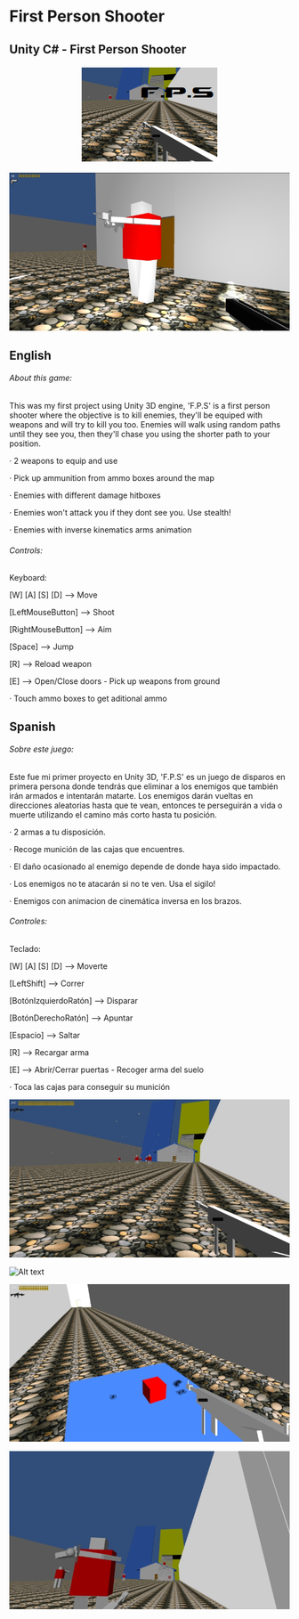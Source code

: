 # First Person Shooter
## Unity C# - First Person Shooter

<p align="center">
  <img src="https://raw.githubusercontent.com/Nacho-Lopez-Guerrero/First-Person-Shooter/main/Screenshots/FPS_Title.png?raw=true"/>
</p>

![Alt text](/Screenshots/FPS_1.jpg?raw=true )

## English
###### About this game:

This was my first project using Unity 3D engine, 'F.P.S' is a first person shooter where the objective is to kill enemies, they'll be equiped with weapons and will try to kill you too. Enemies will walk using random paths until they see you, then they'll chase you using the shorter path to your position.

· 2 weapons to equip and use

· Pick up ammunition from ammo boxes around the map

· Enemies with different damage hitboxes

· Enemies won't attack you if they dont see you. Use stealth!

· Enemies with inverse kinematics arms animation

 ###### Controls:

Keyboard:

[W] [A] [S] [D] --> Move

[LeftMouseButton] --> Shoot

[RightMouseButton] --> Aim

[Space] --> Jump

[R] --> Reload weapon

[E] --> Open/Close doors - Pick up weapons from ground

· Touch ammo boxes to get aditional ammo

## Spanish
###### Sobre este juego:

Este fue mi primer proyecto en Unity 3D, 'F.P.S' es un juego de disparos en primera persona donde tendrás que eliminar a los enemigos que también irán armados e intentarán matarte. Los enemigos darán vueltas en direcciones aleatorias hasta que te vean, entonces te perseguirán a vida o muerte utilizando el camino más corto hasta tu posición.

· 2 armas a tu disposición.

· Recoge munición de las cajas que encuentres.

· El daño ocasionado al enemigo depende de donde haya sido impactado.

· Los enemigos no te atacarán si no te ven. Usa el sigilo!

· Enemigos con animacion de cinemática inversa en los brazos.

 ###### Controles:

Teclado:

[W] [A] [S] [D] --> Moverte

[LeftShift] --> Correr

[BotónIzquierdoRatón] --> Disparar

[BotónDerechoRatón] --> Apuntar

[Espacio] --> Saltar

[R] --> Recargar arma

[E] --> Abrir/Cerrar puertas - Recoger arma del suelo

· Toca las cajas para conseguir su munición


![Alt text](/Screenshots/FPS_2.jpg?raw=true )

![Alt text](/Screenshots/FPS.jpg?raw=true )

![Alt text](/Screenshots/FPS_4.jpg?raw=true )

![Alt text](/Screenshots/FPS_5.jpg?raw=true )